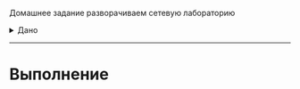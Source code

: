 Домашнее задание
разворачиваем сетевую лабораторию
<details>
<summary> Дано </summary> 
<img src="Image/Block2Task2.jpg" />

строим бонды и вланы
в Office1 в тестовой подсети появляется сервера с доп интерфесами и адресами
во internal сети testLAN
- testClient1 - 10.10.10.254
- testClient2 - 10.10.10.254
- testServer1- 10.10.10.1 
- testServer2- 10.10.10.1

равести вланами
testClient1 <-> testServer1
testClient2 <-> testServer2

между centralRouter и inetRouter
"пробросить" 2 линка (общая inernal сеть) и объединить их в бонд актив-актив
проверить работу если выборать интерфейсы в бонде по очереди
</details>


______________________________________________________
# Выполнение




